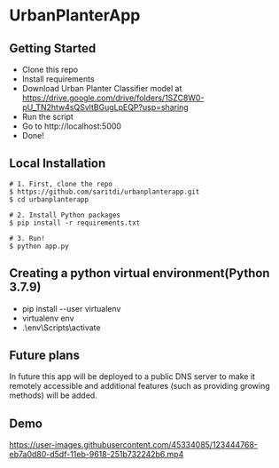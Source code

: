 # UrbanPlanterApp
## Getting Started
- Clone this repo 
- Install requirements
- Download Urban Planter Classifier model at https://drive.google.com/drive/folders/1SZC8W0-pU_TN2htw4sQSvltBGugLpEQP?usp=sharing
- Run the script
- Go to http://localhost:5000
- Done!
## Local Installation
```shell
# 1. First, clone the repo
$ https://github.com/saritdi/urbanplanterapp.git
$ cd urbanplanterapp

# 2. Install Python packages
$ pip install -r requirements.txt

# 3. Run!
$ python app.py
```
## Creating a python virtual environment(Python 3.7.9)
- pip install --user virtualenv
- virtualenv env
- .\env\Scripts\activate
## Future plans
In future this app will be deployed to a public DNS server to make it remotely accessible and additional features (such as providing growing methods) will be added. 
## Demo

https://user-images.githubusercontent.com/45334085/123444768-eb7a0d80-d5df-11eb-9618-251b732242b6.mp4






